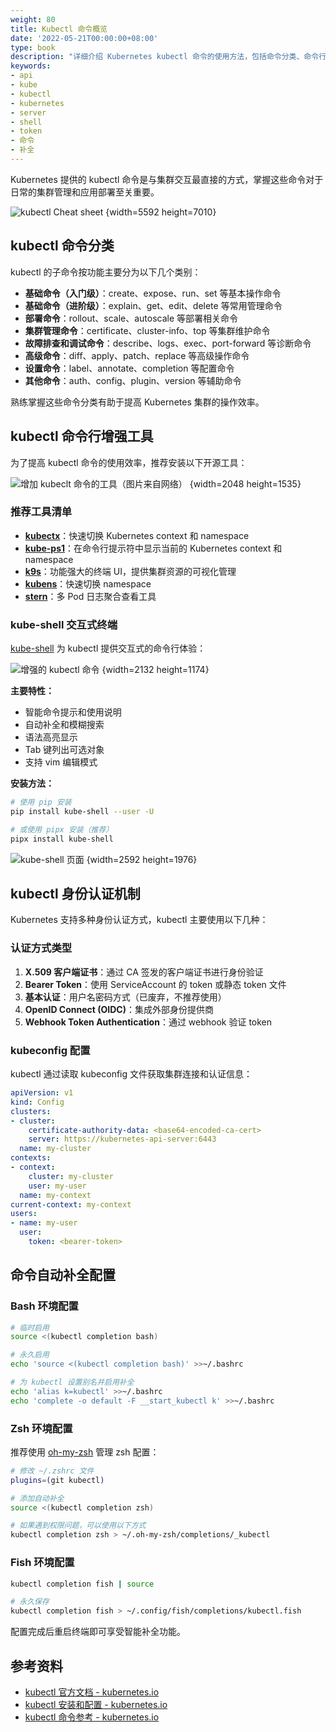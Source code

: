 ```yaml
---
weight: 80
title: Kubectl 命令概览
date: '2022-05-21T00:00:00+08:00'
type: book
description: "详细介绍 Kubernetes kubectl 命令的使用方法，包括命令分类、命令行增强工具、身份认证机制和自动补全配置等实用技巧。"
keywords:
- api
- kube
- kubectl
- kubernetes
- server
- shell
- token
- 命令
- 补全
---
```


Kubernetes 提供的 kubectl 命令是与集群交互最直接的方式，掌握这些命令对于日常的集群管理和应用部署至关重要。

![kubectl Cheat sheet](https://assets.jimmysong.io/images/book/kubernetes-handbook/cli/using-kubectl/kubernetes-kubectl-cheatsheet.webp)
{width=5592 height=7010}

## kubectl 命令分类

kubectl 的子命令按功能主要分为以下几个类别：

- **基础命令（入门级）**：create、expose、run、set 等基本操作命令
- **基础命令（进阶级）**：explain、get、edit、delete 等常用管理命令
- **部署命令**：rollout、scale、autoscale 等部署相关命令
- **集群管理命令**：certificate、cluster-info、top 等集群维护命令
- **故障排查和调试命令**：describe、logs、exec、port-forward 等诊断命令
- **高级命令**：diff、apply、patch、replace 等高级操作命令
- **设置命令**：label、annotate、completion 等配置命令
- **其他命令**：auth、config、plugin、version 等辅助命令

熟练掌握这些命令分类有助于提高 Kubernetes 集群的操作效率。

## kubectl 命令行增强工具

为了提高 kubectl 命令的使用效率，推荐安装以下开源工具：

![增加 kubeclt 命令的工具（图片来自网络）](https://assets.jimmysong.io/images/book/kubernetes-handbook/cli/using-kubectl/tools-to-supercharge-kubectl.webp)
{width=2048 height=1535}

### 推荐工具清单

- **[kubectx](https://github.com/ahmetb/kubectx)**：快速切换 Kubernetes context 和 namespace
- **[kube-ps1](https://github.com/jonmosco/kube-ps1)**：在命令行提示符中显示当前的 Kubernetes context 和 namespace
- **[k9s](https://github.com/derailed/k9s)**：功能强大的终端 UI，提供集群资源的可视化管理
- **[kubens](https://github.com/ahmetb/kubectx)**：快速切换 namespace
- **[stern](https://github.com/stern/stern)**：多 Pod 日志聚合查看工具

### kube-shell 交互式终端

[kube-shell](https://github.com/cloudnativelabs/kube-shell) 为 kubectl 提供交互式的命令行体验：

![增强的 kubectl 命令](https://assets.jimmysong.io/images/book/kubernetes-handbook/cli/using-kubectl/supercharged-kubectl.webp)
{width=2132 height=1174}

**主要特性：**

- 智能命令提示和使用说明
- 自动补全和模糊搜索
- 语法高亮显示
- Tab 键列出可选对象
- 支持 vim 编辑模式

**安装方法：**

```bash
# 使用 pip 安装
pip install kube-shell --user -U

# 或使用 pipx 安装（推荐）
pipx install kube-shell
```

![kube-shell 页面](https://assets.jimmysong.io/images/book/kubernetes-handbook/cli/using-kubectl/kube-shell.webp)
{width=2592 height=1976}

## kubectl 身份认证机制

Kubernetes 支持多种身份认证方式，kubectl 主要使用以下几种：

### 认证方式类型

1. **X.509 客户端证书**：通过 CA 签发的客户端证书进行身份验证
2. **Bearer Token**：使用 ServiceAccount 的 token 或静态 token 文件
3. **基本认证**：用户名密码方式（已废弃，不推荐使用）
4. **OpenID Connect (OIDC)**：集成外部身份提供商
5. **Webhook Token Authentication**：通过 webhook 验证 token

### kubeconfig 配置

kubectl 通过读取 kubeconfig 文件获取集群连接和认证信息：

```yaml
apiVersion: v1
kind: Config
clusters:
- cluster:
    certificate-authority-data: <base64-encoded-ca-cert>
    server: https://kubernetes-api-server:6443
  name: my-cluster
contexts:
- context:
    cluster: my-cluster
    user: my-user
  name: my-context
current-context: my-context
users:
- name: my-user
  user:
    token: <bearer-token>
```

## 命令自动补全配置

### Bash 环境配置

```bash
# 临时启用
source <(kubectl completion bash)

# 永久启用
echo 'source <(kubectl completion bash)' >>~/.bashrc

# 为 kubectl 设置别名并启用补全
echo 'alias k=kubectl' >>~/.bashrc
echo 'complete -o default -F __start_kubectl k' >>~/.bashrc
```

### Zsh 环境配置

推荐使用 [oh-my-zsh](https://ohmyz.sh/) 管理 zsh 配置：

```bash
# 修改 ~/.zshrc 文件
plugins=(git kubectl)

# 添加自动补全
source <(kubectl completion zsh)

# 如果遇到权限问题，可以使用以下方式
kubectl completion zsh > ~/.oh-my-zsh/completions/_kubectl
```

### Fish 环境配置

```bash
kubectl completion fish | source

# 永久保存
kubectl completion fish > ~/.config/fish/completions/kubectl.fish
```

配置完成后重启终端即可享受智能补全功能。

## 参考资料

- [kubectl 官方文档 - kubernetes.io](https://kubernetes.io/docs/reference/kubectl/)
- [kubectl 安装和配置 - kubernetes.io](https://kubernetes.io/docs/tasks/tools/install-kubectl/)
- [kubectl 命令参考 - kubernetes.io](https://kubernetes.io/docs/reference/generated/kubectl/kubectl-commands)
